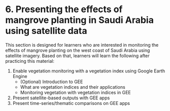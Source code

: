 # 6. Presenting the effects of mangrove planting in Saudi Arabia using satellite data

This section is designed for learners who are interested in monitoring the effects of mangrove planting on the west coast of Saudi Arabia using satellite imagery. Based on that, learners will learn the following after practicing this material:

1. Enable vegetation monitoring with a vegetation index using Google Earth Engine
    * (Optional) Introduction to GEE
    * What are vegetation indices and their applications
    * Monitoring vegetation with vegetation indices in GEE
3. Present satellite-based outputs with GEE apps
4. Present time-series/thematic comparisons on GEE apps


```python

```
